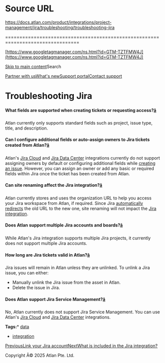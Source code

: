 # Source URL
https://docs.atlan.com/product/integrations/project-management/jira/troubleshooting/troubleshooting-jira

================================================================================

<!--
canonical: https://docs.atlan.com/product/integrations/project-management/jira/troubleshooting/troubleshooting-jira
link-alternate: https://docs.atlan.com/product/integrations/project-management/jira/troubleshooting/troubleshooting-jira
meta-description: What fields are supported when creating tickets or requesting access?
meta-docsearch:docusaurus_tag: docs-default-current
meta-docsearch:language: en
meta-docsearch:version: current
meta-docusaurus_locale: en
meta-docusaurus_tag: docs-default-current
meta-docusaurus_version: current
meta-generator: Docusaurus v3.8.1
meta-og-description: What fields are supported when creating tickets or requesting access?
meta-og-locale: en
meta-og-title: Troubleshooting Jira | Atlan Documentation
meta-og-url: https://docs.atlan.com/product/integrations/project-management/jira/troubleshooting/troubleshooting-jira
meta-twitter:card: summary_large_image
meta-viewport: width=device-width,initial-scale=1
title: Troubleshooting Jira | Atlan Documentation
-->

[https://www.googletagmanager.com/ns.html?id=GTM-TZTFMW4J](https://www.googletagmanager.com/ns.html?id=GTM-TZTFMW4J)

[Skip to main content](#__docusaurus_skipToContent_fallback)Search

[Partner with us](https://docs.google.com/forms/d/e/1FAIpQLScuAIhCm2GS7YFstrOjawbP8J7PUmOynQo7wI2yGCcCyEcVSw/viewform)[What's new](https://shipped.atlan.com/)[Support portal](https://atlan.zendesk.com/auth/v2/login/signin?return_to=https%3A%2F%2Fatlan.zendesk.com%2Fhc%2Fen-us&theme=hc&locale=en-us&brand_id=1900000425113&auth_origin=1900000425113%2Cfalse%2Ctrue)[Contact support](/support/submit-request)

Troubleshooting Jira
====================

#### What fields are supported when creating tickets or requesting access?[â](#what-fields-are-supported-when-creating-tickets-or-requesting-access "Direct link to What fields are supported when creating tickets or requesting access?")

Atlan currently only supports standard fields such as project, issue type, title, and description.

#### Can I configure additional fields or auto\-assign owners to Jira tickets created from Atlan?[â](#can-i-configure-additional-fields-or-auto-assign-owners-to-jira-tickets-created-from-atlan "Direct link to Can I configure additional fields or auto-assign owners to Jira tickets created from Atlan?")

Atlan's [Jira Cloud](/product/integrations/project-management/jira/how-tos/integrate-jira-cloud) and [Jira Data Center](/product/integrations/project-management/jira/how-tos/integrate-jira-data-center) integrations currently do not support assigning owners by default or configuring additional fields while [creating an issue](/product/integrations/project-management/jira/faq/jira-integration#create-new-jira-issues-on-assets). However, you can assign an owner or add any basic or required fields within Jira once the ticket has been created from Atlan.

#### Can site renaming affect the Jira integration?[â](#can-site-renaming-affect-the-jira-integration "Direct link to Can site renaming affect the Jira integration?")

Atlan currently stores and uses the organization URL to help you access your Jira workspace from Atlan, if required. Since Jira [automatically redirects](https://support.atlassian.com/organization-administration/docs/update-a-product-url/) the old URL to the new one, site renaming will not impact the [Jira integration](/product/integrations/project-management/jira/how-tos/integrate-jira-cloud).

#### Does Atlan support multiple Jira accounts and boards?[â](#does-atlan-support-multiple-jira-accounts-and-boards "Direct link to Does Atlan support multiple Jira accounts and boards?")

While Atlan's Jira integration supports multiple Jira projects, it currently does not support multiple Jira accounts.

#### How long are Jira tickets valid in Atlan?[â](#how-long-are-jira-tickets-valid-in-atlan "Direct link to How long are Jira tickets valid in Atlan?")

Jira issues will remain in Atlan unless they are unlinked. To unlink a Jira issue, you can either:

* Manually unlink the Jira issue from the asset in Atlan.
* Delete the issue in Jira.

#### Does Atlan support Jira Service Management?[â](#does-atlan-support-jira-service-management "Direct link to Does Atlan support Jira Service Management?")

No, Atlan currently does not support Jira Service Management. You can use Atlan's [Jira Cloud](/product/integrations/project-management/jira/how-tos/integrate-jira-cloud) and [Jira Data Center](/product/integrations/project-management/jira/how-tos/integrate-jira-data-center) integrations.

**Tags:*** [data](/tags/data)
* [integration](/tags/integration)

[PreviousLink your Jira account](/product/integrations/project-management/jira/how-tos/link-your-jira-account)[NextWhat is included in the Jira integration?](/product/integrations/project-management/jira/faq/jira-integration)

Copyright Â© 2025 Atlan Pte. Ltd.

